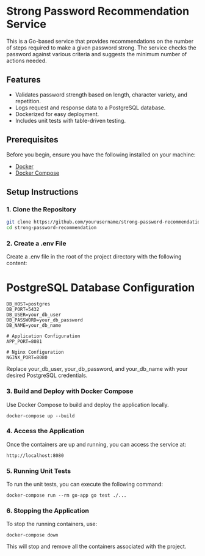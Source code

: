 # Strong Password Recommendation Service

This is a Go-based service that provides recommendations on the number of steps required to make a given password strong. The service checks the password against various criteria and suggests the minimum number of actions needed.

## Features

- Validates password strength based on length, character variety, and repetition.
- Logs request and response data to a PostgreSQL database.
- Dockerized for easy deployment.
- Includes unit tests with table-driven testing.

## Prerequisites

Before you begin, ensure you have the following installed on your machine:

- [Docker](https://www.docker.com/get-started)
- [Docker Compose](https://docs.docker.com/compose/install/)

## Setup Instructions

### 1. Clone the Repository

```bash
git clone https://github.com/yourusername/strong-password-recommendation.git
cd strong-password-recommendation
```

### 2. Create a .env File

Create a .env file in the root of the project directory with the following content:

# PostgreSQL Database Configuration

```
DB_HOST=postgres
DB_PORT=5432
DB_USER=your_db_user
DB_PASSWORD=your_db_password
DB_NAME=your_db_name

# Application Configuration
APP_PORT=8081

# Nginx Configuration
NGINX_PORT=8080
```

Replace your_db_user, your_db_password, and your_db_name with your desired PostgreSQL credentials.

### 3. Build and Deploy with Docker Compose

Use Docker Compose to build and deploy the application locally.

```
docker-compose up --build
```

### 4. Access the Application

Once the containers are up and running, you can access the service at:

```
http://localhost:8080
```

### 5. Running Unit Tests

To run the unit tests, you can execute the following command:

```
docker-compose run --rm go-app go test ./...
```

### 6. Stopping the Application

To stop the running containers, use:

```
docker-compose down
```

This will stop and remove all the containers associated with the project.
